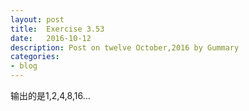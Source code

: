 ```yaml
---
layout: post
title:  Exercise 3.53
date:   2016-10-12
description: Post on twelve October,2016 by Gummary
categories:
- blog
---
```


输出的是1,2,4,8,16...